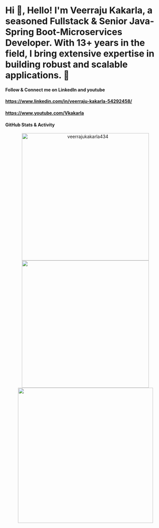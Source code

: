 
# Hi 👋,  Hello! I'm Veerraju Kakarla, a seasoned Fullstack & Senior Java-Spring Boot-Microservices Developer. With 13+ years in the field, I bring extensive expertise in building robust and scalable applications. 🌟

#### Follow & Connect me on LinkedIn and youtube
#### https://www.linkedin.com/in/veerraju-kakarla-54292458/
#### https://www.youtube.com/Vkakarla

#### GitHub Stats & Activity


<div align="center">
<img width="400"  src="https://github-readme-stats.vercel.app/api/top-langs?username=veerrajukakarla434&show_icons=true&locale=en&include_all_commits=true&count_private=true&theme=tokyonight&layout=compact&hide_progress=false"  alt="veerrajukakarla434" />  
</div>

<div align="center">
   <img width="400" src="https://github-readme-stats.vercel.app/api?username=veerrajukakarla434&theme=tokyonight&show_icons=true&count_private=true" />
   <img width="425" src="https://github-readme-streak-stats.herokuapp.com/?user=veerrajukakarla434&theme=tokyonight" />
</div> <br>



